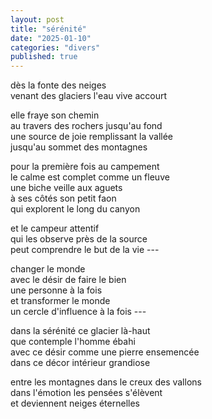 ```yaml
---
layout: post
title: "sérénité"
date: "2025-01-10"
categories: "divers"
published: true
---
```


dès la fonte des neiges  
venant des glaciers l'eau vive accourt  

elle fraye son chemin  
au travers des rochers jusqu'au fond  
une source de joie remplissant la vallée  
jusqu'au sommet des montagnes  

pour la première fois au campement  
le calme est complet comme un fleuve  
une biche veille aux aguets  
à ses côtés son petit faon  
qui explorent le long du canyon  

et le campeur attentif  
qui les observe près de la source  
peut comprendre le but de la vie ---  

changer le monde  
avec le désir de faire le bien  
une personne à la fois  
et transformer le monde  
un cercle d'influence à la fois ---  

dans la sérénité ce glacier là-haut  
que contemple l'homme ébahi  
avec ce désir comme une pierre ensemencée  
dans ce décor intérieur grandiose  

entre les montagnes dans le creux des vallons  
dans l'émotion les pensées s'élèvent  
et deviennent neiges éternelles  
